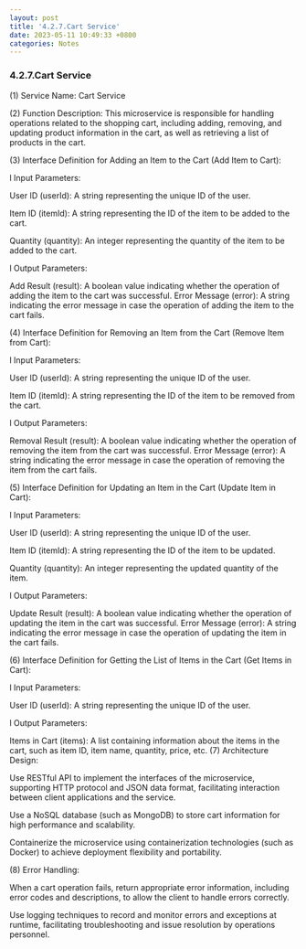 ```yaml
---
layout: post
title: '4.2.7.Cart Service'
date: 2023-05-11 10:49:33 +0800
categories: Notes
---
```


### 4.2.7.Cart Service

(1) Service Name: Cart Service

(2) Function Description: This microservice is responsible for handling operations related to the shopping cart, including adding, removing, and updating product information in the cart, as well as retrieving a list of products in the cart.

(3) Interface Definition for Adding an Item to the Cart (Add Item to Cart):

l Input Parameters:

User ID (userId): A string representing the unique ID of the user.

Item ID (itemId): A string representing the ID of the item to be added to the cart.

Quantity (quantity): An integer representing the quantity of the item to be added to the cart.

l Output Parameters:

Add Result (result): A boolean value indicating whether the operation of adding the item to the cart was successful.
Error Message (error): A string indicating the error message in case the operation of adding the item to the cart fails.

(4) Interface Definition for Removing an Item from the Cart (Remove Item from Cart):

l Input Parameters:

User ID (userId): A string representing the unique ID of the user.

Item ID (itemId): A string representing the ID of the item to be removed from the cart.

l Output Parameters:

Removal Result (result): A boolean value indicating whether the operation of removing the item from the cart was successful.
Error Message (error): A string indicating the error message in case the operation of removing the item from the cart fails.

(5) Interface Definition for Updating an Item in the Cart (Update Item in Cart):

l Input Parameters:

User ID (userId): A string representing the unique ID of the user.

Item ID (itemId): A string representing the ID of the item to be updated.

Quantity (quantity): An integer representing the updated quantity of the item.

l Output Parameters:

Update Result (result): A boolean value indicating whether the operation of updating the item in the cart was successful.
Error Message (error): A string indicating the error message in case the operation of updating the item in the cart fails.

(6) Interface Definition for Getting the List of Items in the Cart (Get Items in Cart):

l Input Parameters:

User ID (userId): A string representing the unique ID of the user.

l Output Parameters:

Items in Cart (items): A list containing information about the items in the cart, such as item ID, item name, quantity, price, etc.
(7) Architecture Design:

Use RESTful API to implement the interfaces of the microservice, supporting HTTP protocol and JSON data format, facilitating interaction between client applications and the service.

Use a NoSQL database (such as MongoDB) to store cart information for high performance and scalability.

Containerize the microservice using containerization technologies (such as Docker) to achieve deployment flexibility and portability.

(8) Error Handling:

When a cart operation fails, return appropriate error information, including error codes and descriptions, to allow the client to handle errors correctly.

Use logging techniques to record and monitor errors and exceptions at runtime, facilitating troubleshooting and issue resolution by operations personnel.
